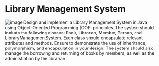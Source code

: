 # Library Management System
![image](https://github.com/user-attachments/assets/34cfb077-519d-465e-ab6b-50193e8d9264)
Design and implement a Library Management System in Java using Object-Oriented Programming (OOP) principles. The system should include the following classes: Book, Librarian, Member, Person, and LibraryManagementSystem. Each class should encapsulate relevant attributes and methods. Ensure to demonstrate the use of inheritance, polymorphism, and encapsulation in your design. The system should also manage the borrowing and returning of books by members, as well as the administration by the librarian.

